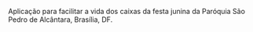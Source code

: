 Aplicação para facilitar a vida dos caixas da festa junina da Paróquia São Pedro de Alcântara, Brasília, DF.